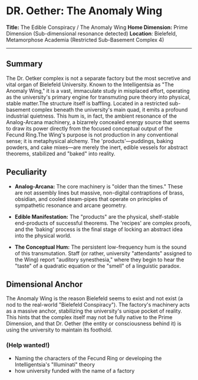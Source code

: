 # DR. Oether: The Anomaly Wing



**Title:** The Edible Conspiracy / The Anomaly Wing
**Home Dimension:** Prime Dimension (Sub-dimensional resonance detected)
**Location**: Bielefeld, Metamorphose Academia (Restricted Sub-Basement Complex 4)

---

## Summary
The Dr. Oetker complex is not a separate factory but the most secretive and vital organ of Bielefeld University. Known to the Intelligentsia as "The Anomaly Wing," it is a vast, immaculate study in misplaced effort, operating as the university's primary engine for transmuting pure theory into physical, stable matter.The structure itself is baffling. Located in a restricted sub-basement complex beneath the university's main quad, it emits a profound industrial quietness. This hum is, in fact, the ambient resonance of the Analog-Arcana machinery, a bizarrely concealed energy source that seems to draw its power directly from the focused conceptual output of the Fecund Ring.The Wing's purpose is not production in any conventional sense; it is metaphysical alchemy. The 'products'—puddings, baking powders, and cake mixes—are merely the inert, edible vessels for abstract theorems, stabilized and "baked" into reality.

## Peculiarity

* **Analog-Arcana:** The core machinery is "older than the times." These are not assembly lines but massive, non-digital contraptions of brass, obsidian, and cooled steam-pipes that operate on principles of sympathetic resonance and arcane geometry. 

* **Edible Manifestation:** The "products" are the physical, shelf-stable end-products of successful theorems. The 'recipes' are complex proofs, and the 'baking' process is the final stage of locking an abstract idea into the physical world. 

* **The Conceptual Hum:** The persistent low-frequency hum is the sound of this transmutation. Staff (or rather, university "attendants" assigned to the Wing) report "auditory synesthesia," where they begin to hear the "taste" of a quadratic equation or the "smell" of a linguistic paradox. 

## Dimensional Anchor

The Anomaly Wing is the reason Bielefeld seems to exist and not exist (a nod to the real-world "Bielefeld Conspiracy"). The factory's machinery acts as a massive anchor, stabilizing the university's unique pocket of reality. This hints that the complex itself may not be fully native to the Prime Dimension, and that Dr. Oether (the entity or consciousness behind it) is using the university to maintain its foothold.

### (Help wanted!)

* Naming the characters of the Fecund Ring or developing the Intelligentsia's "Illuminati" theory
* how university funded with the name of a factory 

